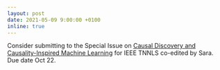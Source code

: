```yaml
---
layout: post
date: 2021-05-09 9:00:00 +0100
inline: true
---
```


Consider submitting to the Special Issue on
[Causal Discovery and Causality-Inspired Machine Learning](https://cis.ieee.org/images/files/Publications/TNNLS/special-issues/CFP_TNNLS_SI_Causal_Discovery_and_Causality-Inspired_Machine_Learning.pdf) for IEEE TNNLS co-edited by Sara. Due date Oct 22.

